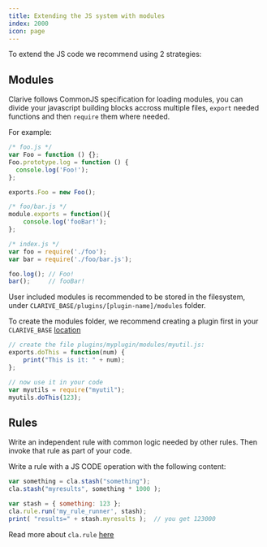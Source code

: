 ```yaml
---
title: Extending the JS system with modules
index: 2000
icon: page
---
```


To extend the JS code we recommend using 2 strategies:

## Modules

Clarive follows CommonJS specification for loading modules, you can divide your javascript building blocks accross
multiple files, `export` needed functions and then `require` them where needed.

For example:

```javascript
/* foo.js */
var Foo = function () {};
Foo.prototype.log = function () {
  console.log('Foo!');
};

exports.Foo = new Foo();

/* foo/bar.js */
module.exports = function(){
    console.log('fooBar!');
};

/* index.js */
var foo = require('./foo');
var bar = require('./foo/bar.js');

foo.log(); // Foo!
bar();     // fooBar!
```

User included modules is recommended to be stored in the filesystem, under `CLARIVE_BASE/plugins/[plugin-name]/modules`
folder.

To create the modules folder, we recommend creating a plugin first in your `CLARIVE_BASE` [location](/setup/directories)

```javascript
// create the file plugins/myplugin/modules/myutil.js:
exports.doThis = function(num) {
    print("This is it: " + num);
};

// now use it in your code
var myutils = require("myutil");
myutils.doThis(123);
```

## Rules

Write an independent rule with common logic needed by other rules. Then invoke that rule as part of your code.

Write a rule with a JS CODE operation with the following content:

```javascript
var something = cla.stash("something");
cla.stash("myresults", something * 1000 );

var stash = { something: 123 };
cla.rule.run('my_rule_runner', stash);
print( "results=" + stash.myresults );  // you get 123000
```

Read more about `cla.rule` [here](/devel/js-api/rule)
